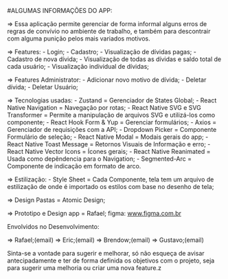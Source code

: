 #ALGUMAS INFORMAÇÕES DO APP:

=> Essa aplicação permite gerenciar de forma informal alguns erros de regras de convívio no 
ambiente de trabalho, e também para descontrair com alguma punição pelos mais variados motivos.

=> Features:
    - Login;
    - Cadastro;
    - Visualização de dívidas pagas;
    - Cadastro de nova dívida;
    - Visualização de todas as dívidas e saldo total de cada usuário;
    - Visualização individual de dívidas;

=> Features Administrator:
    - Adicionar novo motivo de dívida;
    - Deletar dívida;
    - Deletar Usuário;

=> Tecnologias usadas:
    - Zustand = Gerenciador de States Global;
    - React Native Navigation = Navegação por rotas;
    - React Native SVG e SVG Transformer = Permite a manipulação de arquivos SVG e utilizá-los como componente;
    - React Hook Form & Yup = Gerenciar formulários;
    - Axios = Gerenciador de requisições com a API;
    - Dropdown Picker = Componente Formulário de seleção;
    - React Native Modal = Modais gerais do app;
    - React Native Toast Message = Retornos Visuais de Informação e erro;
    - React Native Vector Icons = Ícones gerais;
    - React Native Reanimated = Usada como depêndencia para o Navigation;
    - Segmented-Arc = Componente de indicação em formato de arco.

=> Estilização:
    - Style Sheet = Cada Componente, tela tem um arquivo de estilização de onde é importado os estilos com base no desenho de tela;

=> Design Pastas = Atomic Design;

=> Prototipo e Design app = Rafael;
figma: www.figma.com.br

Envolvidos no Desenvolvimento:

=> Rafael;(email)
=> Eric;(email)
=> Brendow;(email)
=> Gustavo;(email)


Sinta-se a vontade para sugerir e melhorar, só não esqueça de avisar antecipadamente e ter de forma definida os objetivos com o projeto, seja para sugerir uma melhoria ou criar uma nova feature.z
